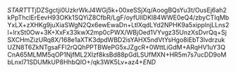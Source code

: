 $START$TTjDZSgctji0UzkrWkJ4WGj5k+00xeSSjXq/AoogBQsYu3t/OusEj6ah2kPpThclErEevH93OKk1SQYiZ8CfbR/LgF/oyfUllDKl84WWE0eQ4/zbyCTIqMbYxLX+zXHKg9juXiaSWgN2Qx6ewEwaDn+LtlXqdLYd2NPHK9a5xipplnjLLns2l+lrxSt0Ow+3K+XxFx33kwX2mp0cPWX/WBjOed1VYvgz35UnzXsDvrQq+SjSXCHmZizURq8X/168e1aXTK3dpdWBD2isYAHX5ndVtYsHgo8iEbT3lvdrzukUZN8T6ZkNTgsaFFl2rQQhPPTBWePG5xJZgcR+0WttLiGdM+ARqHV1uY3QCnA65MLMM5qOP1NjfML2Xlzf8ksBd88pGdLSUfMXN+HR5m7s7ucDD9oMbLnxl71SDUMkUP8HhbQIO+/qk3WK5Lv+az4+$END$